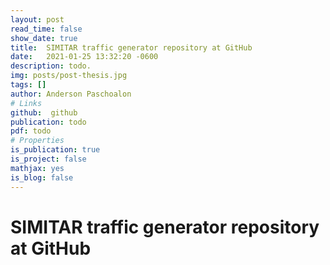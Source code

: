 ```yaml
---
layout: post
read_time: false
show_date: true
title:  SIMITAR traffic generator repository at GitHub
date:   2021-01-25 13:32:20 -0600
description: todo.
img: posts/post-thesis.jpg
tags: []
author: Anderson Paschoalon
# Links
github:  github
publication: todo
pdf: todo
# Properties
is_publication: true
is_project: false
mathjax: yes
is_blog: false
---
```


# SIMITAR traffic generator repository at GitHub